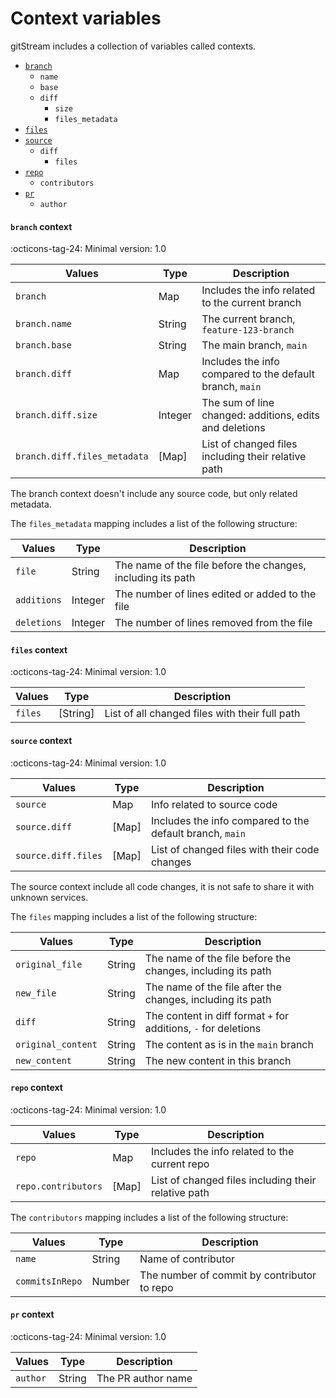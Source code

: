# Context variables

gitStream includes a collection of variables called contexts. 

- [`branch`](#branch-context)
    - `name`
    - `base`
    - `diff`
        - `size`
        - `files_metadata`
- [`files`](#files-context)
- [`source`](#source-context)
    - `diff`
        - `files`
- [`repo`](#repo-context)
    - `contributors`
- [`pr`](#pr-context)
    - `author`

#### `branch` context

:octicons-tag-24: Minimal version: 1.0

| Values               | Type      | Description                                              |
|----------------------|-----------|--------------------------------------------------------- |
| `branch`             | Map       | Includes the info related to the current branch          |
| `branch.name`        | String    | The current branch, `feature-123-branch`                 |
| `branch.base`        | String    | The main branch, `main`                 |
| `branch.diff`        | Map       | Includes the info compared to the default branch, `main` |
| `branch.diff.size`   | Integer   | The sum of line changed: additions, edits and deletions   |
| `branch.diff.files_metadata`  | [Map]  | List of changed files including their relative path      |

The branch context doesn't include any source code, but only related metadata.

The `files_metadata` mapping includes a list of the following structure:

| Values          | Type      | Description                                                     |
| ----------------|-----------|---------------------------------------------------------------- |
| `file` | String    | The name of the file before the changes, including its path     |
| `additions` | Integer   | The number of lines edited or added to the file  |
| `deletions` | Integer   | The number of lines removed from the file      |

#### `files` context

:octicons-tag-24: Minimal version: 1.0

| Values  | Type      | Description                                |
|---------|-----------|------------------------ |
| `files` | [String]  | List of all changed files with their full path |


#### `source` context

:octicons-tag-24: Minimal version: 1.0

| Values              | Type  | Description                                        |
|---------------------|-------|--------------------------------------------------- |
| `source`          | Map   | Info related to source code           |
| `source.diff`     | [Map] | Includes the info compared to the default branch, `main` |
| `source.diff.files` | [Map] | List of changed files with their code changes |

The source context include all code changes, it is not safe to share it with unknown services.

The `files` mapping includes a list of the following structure:

| Values          | Type      | Description                                          |
| ----------------|-----------|----------------------------------------------------- |
| `original_file` | String    | The name of the file before the changes, including its path |
| `new_file`      | String    | The name of the file after the changes, including its path |
| `diff`          | String    | The content in diff format `+` for additions, `-` for deletions |
| `original_content` | String    | The content as is in the `main` branch     |
| `new_content`      | String    | The new content in this branch     |

#### `repo` context

:octicons-tag-24: Minimal version: 1.0

| Values             | Type      | Description                                              |
|--------------------|-----------|-------------------------------------------------|
| `repo`             | Map       | Includes the info related to the current repo   |
| `repo.contributors`  | [Map]  | List of changed files including their relative path |

The `contributors` mapping includes a list of the following structure:

| Values          | Type      | Description                                         |
| ----------------|-----------|---------------------------------------------------- |
| `name` | String    | Name of contributor     |
| `commitsInRepo` | Number   | The number of commit by contributor to repo  |

#### `pr` context

:octicons-tag-24: Minimal version: 1.0

| Values   | Type      | Description          |
|----------|-----------|------------------------ |
| `author` | String   | The PR author name |
